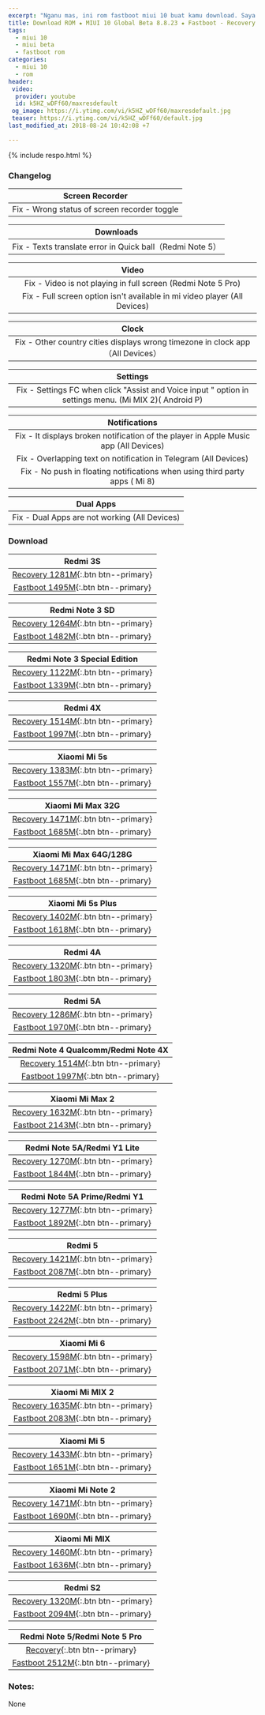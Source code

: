 ```yaml
---
excerpt: "Nganu mas, ini rom fastboot miui 10 buat kamu download. Saya ikhlas!"
title: Download ROM ★ MIUI 10 Global Beta 8.8.23 ★ Fastboot - Recovery
tags:
  - miui 10
  - miui beta
  - fastboot rom
categories:
  - miui 10
  - rom
header:
 video:
  provider: youtube
  id: k5HZ_wDFf60/maxresdefault
 og_image: https://i.ytimg.com/vi/k5HZ_wDFf60/maxresdefault.jpg
 teaser: https://i.ytimg.com/vi/k5HZ_wDFf60/default.jpg
last_modified_at: 2018-08-24 10:42:08 +7

---
```

{% include respo.html %}

### Changelog

| Screen Recorder |
|:---:|
| Fix - Wrong status of screen recorder toggle |

| Downloads |
|:---:|
| Fix - Texts translate error in Quick ball（Redmi Note 5）|

| Video |
|:---:|
| Fix - Video is not playing in full screen (Redmi Note 5 Pro) |
| Fix - Full screen option isn't available in mi video player (All Devices) |

| Clock |
|:---:|
| Fix - Other country cities displays wrong timezone in clock app（All Devices）|

| Settings |
|:---:|
| Fix - Settings FC when click "Assist and Voice input " option in settings menu. (Mi MIX 2)( Android P) |

| Notifications |
|:---:|
| Fix - It displays broken notification of the player in Apple Music app (All Devices) |
| Fix - Overlapping text on notification in Telegram (All Devices) |
| Fix - No push in floating notifications when using third party apps ( Mi 8) |

| Dual Apps |
|:---:|
| Fix - Dual Apps are not working (All Devices) |

### Download

| Redmi 3S |
|:---:|
| [Recovery 1281M](https://safelink.knoacc.org/miuirombeta?ver=8.8.23&type=miui_HM3SGlobal&name=48dc9d7fe0_6.0.zip){:.btn btn--primary} |
| [Fastboot 1495M](https://safelink.knoacc.org/miuirombeta?ver=8.8.23&type=land_global_images&name=20180823.0000.00_6.0_global_899817053d.tgz){:.btn btn--primary} |

| Redmi Note 3 SD |
|:---:|
| [Recovery 1264M](https://safelink.knoacc.org/miuirombeta?ver=8.8.23&type=miui_HMNote3ProGlobal&name=1db12245a8_6.0.zip){:.btn btn--primary} |
| [Fastboot 1482M](https://safelink.knoacc.org/miuirombeta?ver=8.8.23&type=kenzo_global_images&name=20180823.0000.00_6.0_global_2b47b581a0.tgz){:.btn btn--primary} |

| Redmi Note 3 Special Edition |
|:---:|
| [Recovery 1122M](https://safelink.knoacc.org/miuirombeta?ver=8.8.23&type=miui_HMNote3ProtwGlobal&name=8d6925066f_6.0.zip){:.btn btn--primary} |
| [Fastboot 1339M](https://safelink.knoacc.org/miuirombeta?ver=8.8.23&type=kate_global_images&name=20180823.0000.00_6.0_global_06c7bfc9ea.tgz){:.btn btn--primary} |

| Redmi 4X |
|:---:|
| [Recovery 1514M](https://safelink.knoacc.org/miuirombeta?ver=8.8.23&type=miui_HM4XGlobal&name=2bd88aefa8_7.1.zip){:.btn btn--primary} |
| [Fastboot  1997M](https://safelink.knoacc.org/miuirombeta?ver=8.8.23&type=santoni_global_images&name=20180823.0000.00_7.1_global_15ec5d7817.tgz){:.btn btn--primary} |

| Xiaomi Mi 5s |
|:---:|
| [Recovery 1383M](https://safelink.knoacc.org/miuirombeta?ver=8.8.23&type=miui_MI5SGlobal&name=ff43f88c10_7.0.zip){:.btn btn--primary} |
| [Fastboot 1557M](https://safelink.knoacc.org/miuirombeta?ver=8.8.23&type=capricorn_global_images&name=20180823.0000.00_7.0_global_327b5fb6d4.tgz){:.btn btn--primary} |

| Xiaomi Mi Max 32G  |
|:---:|
| [Recovery 1471M](https://safelink.knoacc.org/miuirombeta?ver=8.8.23&type=miui_MIMAXGlobal&name=ca6da46f48_7.0.zip){:.btn btn--primary} |
| [Fastboot 1685M](https://safelink.knoacc.org/miuirombeta?ver=8.8.23&type=hydrogen_global_images&name=20180823.0000.00_7.0_global_e4217492cc.tgz){:.btn btn--primary} |

| Xiaomi Mi Max 64G/128G |
|:---:|
| [Recovery 1471M](https://safelink.knoacc.org/miuirombeta?ver=8.8.23&type=miui_MIMAX652Global&name=74121b1f75_7.0.zip){:.btn btn--primary} |
| [Fastboot 1685M](https://safelink.knoacc.org/miuirombeta?ver=8.8.23&type=helium_global_images&name=20180823.0000.00_7.0_global_02fe5a05aa.tgz){:.btn btn--primary} |

| Xiaomi Mi 5s Plus  |
|:---:|
| [Recovery 1402M](https://safelink.knoacc.org/miuirombeta?ver=8.8.23&type=miui_MI5SPlusGlobal&name=d33d894e87_7.0.zip){:.btn btn--primary} |
| [Fastboot 1618M](https://safelink.knoacc.org/miuirombeta?ver=8.8.23&type=natrium_global_images&name=20180823.0000.00_7.0_global_81b14115a5.tgz){:.btn btn--primary} |

| Redmi 4A  |
|:---:|
| [Recovery 1320M](https://safelink.knoacc.org/miuirombeta?ver=8.8.23&type=miui_HM4AGlobal&name=f358c14da7_7.1.zip){:.btn btn--primary} |
| [Fastboot 1803M](https://safelink.knoacc.org/miuirombeta?ver=8.8.23&type=rolex_global_images&name=20180823.0000.00_7.1_global_055a855e85.tgz){:.btn btn--primary} |

| Redmi 5A  |
|:---:|
| [Recovery 1286M](https://safelink.knoacc.org/miuirombeta?ver=8.8.23&type=miui_HM5AGlobal&name=4e06a0bf85_7.1.zip){:.btn btn--primary} |
| [Fastboot 1970M](https://safelink.knoacc.org/miuirombeta?ver=8.8.23&type=riva_global_images&name=20180823.0000.00_7.1_global_91f4465f25.tgz){:.btn btn--primary} |

| Redmi Note 4 Qualcomm/Redmi Note 4X |
|:---:|
| [Recovery 1514M](https://safelink.knoacc.org/miuirombeta?ver=8.8.23&type=miui_HMNote4XGlobal&name=53f9f174ea_7.0.zip){:.btn btn--primary} |
| [Fastboot 1997M](https://safelink.knoacc.org/miuirombeta?ver=8.8.23&type=mido_global_images&name=20180823.0000.00_7.0_global_92ff6d1f65.tgz){:.btn btn--primary} |

| Xiaomi Mi Max 2 |
|:---:|
| [Recovery 1632M](https://safelink.knoacc.org/miuirombeta?ver=8.8.23&type=miui_MIMAX2Global&name=c858e6dfee_7.1.zip){:.btn btn--primary} |
| [Fastboot 2143M](https://safelink.knoacc.org/miuirombeta?ver=8.8.23&type=oxygen_global_images&name=20180823.0000.00_7.1_global_0adc741aec.tgz){:.btn btn--primary} |

| Redmi Note 5A/Redmi Y1 Lite |
|:---:|
| [Recovery 1270M](https://safelink.knoacc.org/miuirombeta?ver=8.8.23&type=miui_HMNote5ALITEGlobal&name=b144015080_7.1.zip){:.btn btn--primary} |
| [Fastboot 1844M](https://safelink.knoacc.org/miuirombeta?ver=8.8.23&type=ugglite_global_images&name=20180823.0000.00_7.1_global_6eb29830f5.tgz){:.btn btn--primary} |

| Redmi Note 5A Prime/Redmi Y1 |
|:---:|
| [Recovery 1277M](https://safelink.knoacc.org/miuirombeta?ver=8.8.23&type=miui_HMNote5AGlobal&name=3a0f27285b_7.1.zip){:.btn btn--primary} |
| [Fastboot 1892M](https://safelink.knoacc.org/miuirombeta?ver=8.8.23&type=ugg_global_images&name=20180823.0000.00_7.1_global_f6abc6d945.tgz){:.btn btn--primary} |

| Redmi 5  |
|:---:|
| [Recovery 1421M](https://safelink.knoacc.org/miuirombeta?ver=8.8.23&type=miui_HM5Global&name=2f3ccec04f_7.1.zip){:.btn btn--primary} |
| [Fastboot 2087M](https://safelink.knoacc.org/miuirombeta?ver=8.8.23&type=rosy_global_images&name=20180823.0000.00_7.1_global_cf0852f860.tgz){:.btn btn--primary} |

| Redmi 5 Plus  |
|:---:|
| [Recovery 1422M](https://safelink.knoacc.org/miuirombeta?ver=8.8.23&type=miui_HM5PlusGlobal&name=4805da6d79_8.1.zip){:.btn btn--primary} |
| [Fastboot 2242M](https://safelink.knoacc.org/miuirombeta?ver=8.8.23&type=vince_global_images&name=20180823.0000.00_8.1_global_f14782250a.tgz){:.btn btn--primary} |

| Xiaomi Mi 6  |
|:---:|
| [Recovery 1598M](https://safelink.knoacc.org/miuirombeta?ver=8.8.23&type=miui_MI6Global&name=373c069849_8.0.zip){:.btn btn--primary} |
| [Fastboot 2071M](https://safelink.knoacc.org/miuirombeta?ver=8.8.23&type=sagit_global_images&name=20180823.0000.00_8.0_global_1891e080de.tgz){:.btn btn--primary} |

| Xiaomi Mi MIX 2 |
|:---:|
| [Recovery 1635M](https://safelink.knoacc.org/miuirombeta?ver=8.8.23&type=miui_MIMIX2Global&name=002053e442_8.0.zip){:.btn btn--primary} |
| [Fastboot 2083M](https://safelink.knoacc.org/miuirombeta?ver=8.8.23&type=chiron_global_images&name=20180823.0000.00_8.0_global_e05594895b.tgz){:.btn btn--primary} |

| Xiaomi Mi 5 |
|:---:|
| [Recovery 1433M](https://safelink.knoacc.org/miuirombeta?ver=8.8.23&type=miui_MI5Global&name=fb9092d043_8.0.zip){:.btn btn--primary} |
| [Fastboot 1651M](https://safelink.knoacc.org/miuirombeta?ver=8.8.23&type=gemini_global_images&name=20180823.0000.00_8.0_global_9d49102795.tgz){:.btn btn--primary} |

| Xiaomi Mi Note 2 |
|:---:|
| [Recovery 1471M](https://safelink.knoacc.org/miuirombeta?ver=8.8.23&type=miui_MINote2Global&name=bdd9b3a8a2_8.0.zip){:.btn btn--primary} |
| [Fastboot 1690M](https://safelink.knoacc.org/miuirombeta?ver=8.8.23&type=scorpio_global_images&name=20180823.0000.00_8.0_global_8fb037861d.tgz){:.btn btn--primary} |

| Xiaomi Mi MIX |
|:---:|
| [Recovery 1460M](https://safelink.knoacc.org/miuirombeta?ver=8.8.23&type=miui_MIMIXGlobal&name=0cef6af706_8.0.zip){:.btn btn--primary} |
| [Fastboot 1636M](https://safelink.knoacc.org/miuirombeta?ver=8.8.23&type=lithium_global_images&name=20180823.0000.00_8.0_global_865f29c0be.tgz){:.btn btn--primary} |

| Redmi S2 |
|:---:|
| [Recovery 1320M](https://safelink.knoacc.org/miuirombeta?ver=8.8.23&type=miui_HMS2Global&name=476eb00012_8.1.zip){:.btn btn--primary} |
| [Fastboot 2094M](https://safelink.knoacc.org/miuirombeta?ver=8.8.23&type=ysl_global_images&name=20180823.0000.00_8.1_global_bdeb9f6a13.tgz){:.btn btn--primary} |

| Redmi Note 5/Redmi Note 5 Pro |
|:---:|
| [Recovery](https://safelink.knoacc.org/miuirombeta?ver=8.8.23&type=miui_HMNote5HMNote5ProGlobal&name=35c26d7009_8.1.zip){:.btn btn--primary} |
| [Fastboot 2512M](https://safelink.knoacc.org/miuirombeta?ver=8.8.23&type=whyred_global_images&name=20180823.0000.00_8.1_global_0f9fd80722.tgz){:.btn btn--primary} |

### Notes:

None
